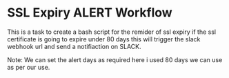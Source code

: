 # SSL Expiry ALERT Workflow
This is a task to create a bash script for the remider of ssl expiry if the ssl certificate is going to expire under 80 days this will trigger the slack webhook url and send a notifiaction on SLACK.

Note: We can set the alert days as required here i used 80 days we can use as per our use.
